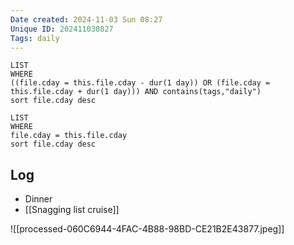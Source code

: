 ```yaml
---
Date created: 2024-11-03 Sun 08:27
Unique ID: 202411030827
Tags: daily
---
```

``` dataview
LIST
WHERE 
((file.cday = this.file.cday - dur(1 day)) OR (file.cday = this.file.cday + dur(1 day))) AND contains(tags,"daily")
sort file.cday desc
```
``` dataview
LIST
WHERE 
file.cday = this.file.cday
sort file.cday desc
```
## Log
- Dinner
- [[Snagging list cruise]]

![[processed-060C6944-4FAC-4B88-98BD-CE21B2E43877.jpeg]]
